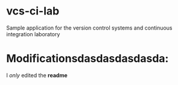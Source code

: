 # vcs-ci-lab
Sample application for the version control systems and continuous integration laboratory
# Modificationsdasdasdasdasda:
I *only* edited the __readme__